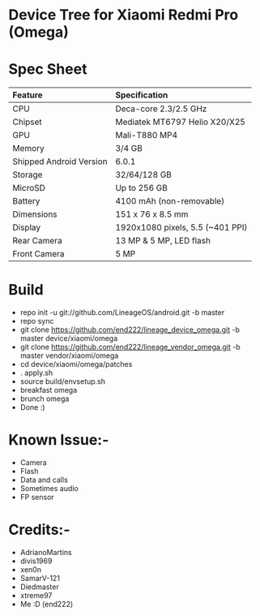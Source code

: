 # Device Tree for Xiaomi Redmi Pro (Omega)

# Spec Sheet

| Feature                 | Specification                     |
| :---------------------- | :-------------------------------- |
| CPU                     | Deca-core 2.3/2.5 GHz             |
| Chipset                 | Mediatek MT6797 Helio X20/X25     |
| GPU                     | Mali-T880 MP4                     |
| Memory                  | 3/4 GB                            |
| Shipped Android Version | 6.0.1                             |
| Storage                 | 32/64/128 GB                      |
| MicroSD                 | Up to 256 GB                      |
| Battery                 | 4100 mAh (non-removable)          |
| Dimensions              | 151 x 76 x 8.5 mm                 |
| Display                 | 1920x1080 pixels, 5.5 (~401 PPI)  |
| Rear Camera             | 13 MP & 5 MP, LED flash           |
| Front Camera            | 5 MP                              |



   # Build
   * repo init -u git://github.com/LineageOS/android.git -b master
   * repo sync
   * git clone https://github.com/end222/lineage_device_omega.git -b master device/xiaomi/omega
   * git clone https://github.com/end222/lineage_vendor_omega.git -b master vendor/xiaomi/omega
   * cd device/xiaomi/omega/patches
   * . apply.sh
   * source build/envsetup.sh
   * breakfast omega
   * brunch omega
   * Done :)
   
   # Known Issue:-
   * Camera
   * Flash
   * Data and calls
   * Sometimes audio
   * FP sensor
   
   # Credits:-
   * AdrianoMartins
   * divis1969
   * xen0n
   * SamarV-121
   * Diedmaster
   * xtreme97
   * Me :D (end222)

